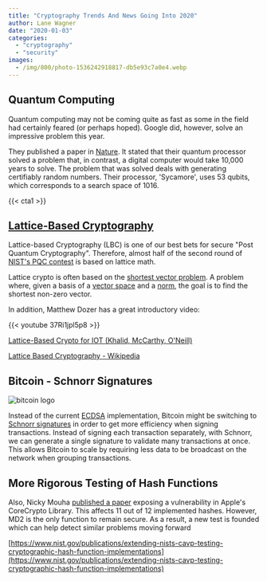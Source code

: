 ```yaml
---
title: "Cryptography Trends And News Going Into 2020"
author: Lane Wagner
date: "2020-01-03"
categories: 
  - "cryptography"
  - "security"
images:
  - /img/800/photo-1536242918817-db5e93c7a0e4.webp
---
```


## Quantum Computing

Quantum computing may not be coming quite as fast as some in the field had certainly feared (or perhaps hoped). Google did, however, solve an impressive problem this year.

They published a paper in [Nature](https://www.nature.com/articles/s41586-019-1666-5). It stated that their quantum processor solved a problem that, in contrast, a digital computer would take 10,000 years to solve. The problem that was solved deals with generating certifiably random numbers. Their processor, 'Sycamore', uses 53 qubits, which corresponds to a search space of 1016.

{{< cta1 >}}

## [Lattice-Based Cryptography](/cryptography/very-basic-intro-to-lattices-in-cryptography/)

Lattice-based Cryptography (LBC) is one of our best bets for secure "Post Quantum Cryptography". Therefore, almost half of the second round of [NIST's PQC contest](https://csrc.nist.gov/CSRC/media/Presentations/Round-2-of-the-NIST-PQC-Competition-What-was-NIST/images-media/pqcrypto-may2019-moody.pdf) is based on lattice math.

Lattice crypto is often based on the [shortest vector problem](https://en.wikipedia.org/wiki/Lattice_problem). A problem where, given a basis of a [vector space](https://en.wikipedia.org/wiki/Vector_space) and a [norm](https://en.wikipedia.org/wiki/Norm_(mathematics)), the goal is to find the shortest non-zero vector.

In addition, Matthew Dozer has a great introductory video:

{{< youtube 37Ri1jpl5p8 >}}

[Lattice-Based Crypto for IOT (Khalid, McCarthy, O'Neill)](https://eprint.iacr.org/2019/681.pdf)

[Lattice Based Cryptography - Wikipedia](https://en.wikipedia.org/wiki/Lattice-based_cryptography)

## Bitcoin - Schnorr Signatures

![bitcoin logo](/img/800/5a521fa72f93c7a8d5137fcf.png)

Instead of the current [ECDSA](/cryptography/elliptic-curve-cryptography/) implementation, Bitcoin might be switching to [Schnorr signatures](https://en.bitcoin.it/wiki/Schnorr) in order to get more efficiency when signing transactions. Instead of signing each transaction separately, with Schnorr, we can generate a single signature to validate many transactions at once. This allows Bitcoin to scale by requiring less data to be broadcast on the network when grouping transactions.

## More Rigorous Testing of Hash Functions

Also, Nicky Mouha [published a paper](https://eprint.iacr.org/2019/1421.pdf) exposing a vulnerability in Apple's CoreCrypto Library. This affects 11 out of 12 implemented hashes. However, MD2 is the only function to remain secure. As a result, a new test is founded which can help detect similar problems moving forward

[https://www.nist.gov/publications/extending-nists-cavp-testing-cryptographic-hash-function-implementations](https://www.nist.gov/publications/extending-nists-cavp-testing-cryptographic-hash-function-implementations)
